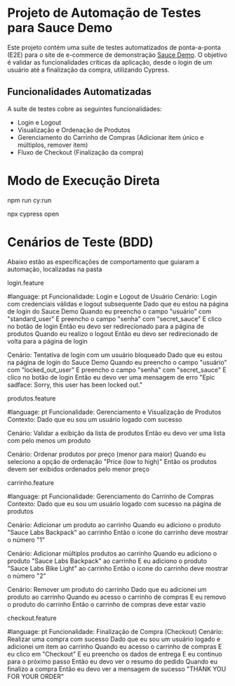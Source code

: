 # Projeto de Automação de Testes para Sauce Demo

Este projeto contém uma suíte de testes automatizados de ponta-a-ponta (E2E) para o site de e-commerce de demonstração [Sauce Demo](https://www.saucedemo.com/v1/). O objetivo é validar as funcionalidades críticas da aplicação, desde o login de um usuário até a finalização da compra, utilizando Cypress.

## Funcionalidades Automatizadas
A suíte de testes cobre as seguintes funcionalidades:
* Login e Logout
* Visualização e Ordenação de Produtos
* Gerenciamento do Carrinho de Compras (Adicionar item único e múltiplos, remover item)
* Fluxo de Checkout (Finalização da compra)

# Modo de Execução Direta

npm run cy:run

npx cypress open

# Cenários de Teste (BDD)

Abaixo estão as especificações de comportamento que guiaram a automação, localizadas na pasta

login.feature

#language: pt
Funcionalidade: Login e Logout de Usuário
  Cenário: Login com credenciais válidas e logout subsequente
    Dado que eu estou na página de login do Sauce Demo
    Quando eu preencho o campo "usuário" com "standard_user"
    E preencho o campo "senha" com "secret_sauce"
    E clico no botão de login
    Então eu devo ser redirecionado para a página de produtos
    Quando eu realizo o logout
    Então eu devo ser redirecionado de volta para a página de login

  Cenário: Tentativa de login com um usuário bloqueado
    Dado que eu estou na página de login do Sauce Demo
    Quando eu preencho o campo "usuário" com "locked_out_user"
    E preencho o campo "senha" com "secret_sauce"
    E clico no botão de login
    Então eu devo ver uma mensagem de erro "Epic sadface: Sorry, this user has been locked out."

produtos.feature

#language: pt
Funcionalidade: Gerenciamento e Visualização de Produtos
  Contexto:
    Dado que eu sou um usuário logado com sucesso

  Cenário: Validar a exibição da lista de produtos
    Então eu devo ver uma lista com pelo menos um produto

  Cenário: Ordenar produtos por preço (menor para maior)
    Quando eu seleciono a opção de ordenação "Price (low to high)"
    Então os produtos devem ser exibidos ordenados pelo menor preço

carrinho.feature

#language: pt
Funcionalidade: Gerenciamento do Carrinho de Compras
  Contexto:
    Dado que eu sou um usuário logado com sucesso na página de produtos

  Cenário: Adicionar um produto ao carrinho
    Quando eu adiciono o produto "Sauce Labs Backpack" ao carrinho
    Então o ícone do carrinho deve mostrar o número "1"

  Cenário: Adicionar múltiplos produtos ao carrinho
    Quando eu adiciono o produto "Sauce Labs Backpack" ao carrinho
    E eu adiciono o produto "Sauce Labs Bike Light" ao carrinho
    Então o ícone do carrinho deve mostrar o número "2"

  Cenário: Remover um produto do carrinho
    Dado que eu adicionei um produto ao carrinho
    Quando eu acesso o carrinho de compras
    E eu removo o produto do carrinho
    Então o carrinho de compras deve estar vazio

checkout.feature

#language: pt
Funcionalidade: Finalização de Compra (Checkout)
  Cenário: Realizar uma compra com sucesso
    Dado que eu sou um usuário logado e adicionei um item ao carrinho
    Quando eu acesso o carrinho de compras
    E eu clico em "Checkout"
    E eu preencho os dados de entrega
    E eu continuo para o próximo passo
    Então eu devo ver o resumo do pedido
    Quando eu finalizo a compra
    Então eu devo ver a mensagem de sucesso "THANK YOU FOR YOUR ORDER"